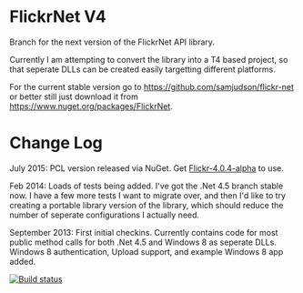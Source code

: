 FlickrNet V4
======================

Branch for the next version of the FlickrNet API library.

Currently I am attempting to convert the library into a T4 based project, 
so that seperate DLLs can be created easily targetting different platforms.

For the current stable version go to https://github.com/samjudson/flickr-net
or better still just download it from https://www.nuget.org/packages/FlickrNet.

Change Log
==========

July 2015: PCL version released via NuGet. Get [Flickr-4.0.4-alpha](https://www.nuget.org/packages/FlickrNet/4.0.4-alpha) to use.

Feb 2014: Loads of tests being added. I've got the .Net 4.5 branch stable now. 
I have a few more tests I want to migrate over, 
and then I'd like to try creating a portable library version of the library, 
which should reduce the number of seperate configurations I actually need.

September 2013: First initial checkins. 
Currently contains code for most public method calls for both .Net 4.5 and Windows 8
as seperate DLLs. Windows 8 authentication, Upload support, and example Windows 8 app added.

[![Build status](https://ci.appveyor.com/api/projects/status/32k42uv0kdtmfvn1)](https://ci.appveyor.com/project/samjudson/flickrnet-experimental)
